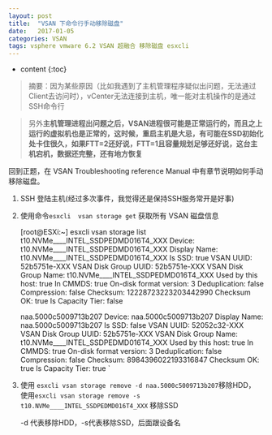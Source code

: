 ```yaml
---
layout: post
title:  "VSAN 下命令行手动移除磁盘"
date:   2017-01-05
categories: VSAN
tags: vsphere vmware 6.2 VSAN 超融合 移除磁盘 esxcli
---
```


* content
{:toc}
> 摘要：因为某些原因（比如我遇到了主机管理程序疑似出问题，无法通过Client去访问时），vCenter无法连接到主机，唯一能对主机操作的是通过SSH命令行

> 另外**主机管理进程出问题之后，VSAN进程很可能是正常运行的，而且之上运行的虚拟机也是正常的，这时候，重启主机是大忌，有可能在SSD初始化处卡住很久，如果FTT=2还好说，FTT=1且容量规划足够还好说，这台主机宕机，数据还完整，还有地方恢复**

回到正题，在 VSAN Troubleshooting reference Manual 中有章节说明如何手动移除磁盘。

1. SSH 登陆主机(经过多次事件，我觉得还是保持SSH服务常开是好事)

2. 使用命令`esxcli  vsan storage get` 获取所有 VSAN 磁盘信息

   [root@ESXi:~] esxcli vsan storage list
   t10.NVMe____INTEL_SSDPEDMD016T4_XXX
   Device: t10.NVMe____INTEL_SSDPEDMD016T4_XXX
   Display Name: t10.NVMe____INTEL_SSDPEDMD016T4_XXX
   Is SSD: true
   VSAN UUID: 52b5751e-XXX
   VSAN Disk Group UUID: 52b5751e-XXX
   VSAN Disk Group Name: t10.NVMe____INTEL_SSDPEDMD016T4_XXX
   Used by this host: true
   In CMMDS: true
   On-disk format version: 3
   Deduplication: false
   Compression: false
   Checksum: 12228723223203442990
   Checksum OK: true
   Is Capacity Tier: false

   naa.5000c5009713b207
   Device: naa.5000c5009713b207
   Display Name: naa.5000c5009713b207
   Is SSD: false
   VSAN UUID: 52052c32-XXX
   VSAN Disk Group UUID: 52b5751e-XXX
   VSAN Disk Group Name: t10.NVMe____INTEL_SSDPEDMD016T4_XXX
   Used by this host: true
   In CMMDS: true
   On-disk format version: 3
   Deduplication: false
   Compression: false
   Checksum: 8984396022193316847
   Checksum OK: true
   Is Capacity Tier: true `


3. 使用 `esxcli vsan storage remove -d naa.5000c5009713b207`移除HDD，
使用`esxcli vsan storage remove -s t10.NVMe____INTEL_SSDPEDMD016T4_XXX` 移除SSD

      -d 代表移除HDD，-s代表移除SSD，后面跟设备名
